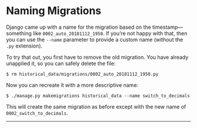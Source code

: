 # Naming Migrations

Django came up with a name for the migration based on the timestamp—something like `0002_auto_20181112_1950`. If you’re not happy with that, then you can use the `--name` parameter to provide a custom name (without the `.py` extension).

To try that out, you first have to remove the old migration. You have already unapplied it, so you can safely delete the file:

```
$ rm historical_data/migrations/0002_auto_20181112_1950.py
```
Now you can recreate it with a more descriptive name:

```
$ ./manage.py makemigrations historical_data --name switch_to_decimals
```

This will create the same migration as before except with the new name of `0002_switch_to_decimals`.

---
